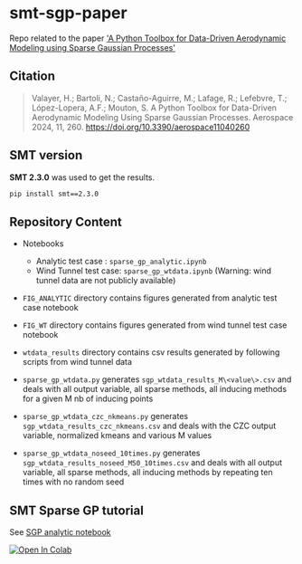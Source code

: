 # smt-sgp-paper

Repo related to the paper ['A Python Toolbox for Data-Driven Aerodynamic Modeling using Sparse Gaussian Processes'](https://www.mdpi.com/2226-4310/11/4/260)

## Citation
> Valayer, H.; Bartoli, N.; Castaño-Aguirre, M.; Lafage, R.; Lefebvre, T.; López-Lopera, A.F.; Mouton, S. A Python Toolbox for Data-Driven Aerodynamic Modeling Using Sparse Gaussian Processes. Aerospace 2024, 11, 260. https://doi.org/10.3390/aerospace11040260

## SMT version

**SMT 2.3.0** was used to get the results.

```bash
pip install smt==2.3.0 
```
## Repository Content

* Notebooks
  * Analytic test case : `sparse_gp_analytic.ipynb`
  * Wind Tunnel test case: `sparse_gp_wtdata.ipynb`  (Warning: wind tunnel data are not publicly available)

* `FIG_ANALYTIC` directory contains figures generated from analytic test case notebook
* `FIG_WT` directory contains figures generated from wind tunnel test case notebook
* `wtdata_results` directory contains csv results generated by following scripts from wind tunnel data
 
* `sparse_gp_wtdata.py` generates `sgp_wtdata_results_M\<value\>.csv` and deals with all output variable, all sparse methods, all inducing methods for a given M nb of inducing points
* `sparse_gp_wtdata_czc_nkmeans.py` generates `sgp_wtdata_results_czc_nkmeans.csv` and deals with the CZC output variable, normalized kmeans and various M values
* `sparse_gp_wtdata_noseed_10times.py` generates `sgp_wtdata_results_noseed_M50_10times.csv` and deals with all output variable, all sparse methods, all inducing methods by repeating ten times with no random seed 

## SMT Sparse GP tutorial 

See [SGP analytic notebook](https://github.com/SMTorg/smt-sgp-paper/blob/main/sparse_gp_analytic.ipynb) 

[![Open In Colab](https://colab.research.google.com/assets/colab-badge.svg)](https://colab.research.google.com/github/SMTorg/smt-sgp-paper/blob/master/sparse_gp_analytic.ipynb)
